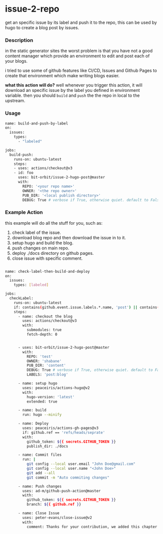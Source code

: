 # issue-2-repo

get an specific issue by its label and push it to the repo, this can be used by hugo
to create a blog post by issues.


### Description

in the static generator sites the worst problem is that you have not a good content
manager which provide an environment to edit and post each of your blogs.

i tried to use some of github features like CI/CD, Issues and Github Pages
to create that environment which make writing blogs easier.

**what this action will do?** well whenever you trigger this action, it will
download an specific issue by the label you defined in environment variable.
then you should `build` and `push` the the repo in local to the upstream.


### Usage

```bash
name: build-and-push-by-label
on:
  issues:
    types:
      - "labeled"

jobs:
  build-push:
    runs-on: ubuntu-latest
    steps:
    - uses: actions/checkout@v3
    - id: foo
      uses: bit-orbit/issue-2-hugo-post@master
      with:
        REPO: '<your repo name>'
        OWNER: '<the repo owner>'
        PUB_DIR: '<local publish directory>'
        DEBUG: True # verbose if True, otherwise quiet. default to False
```


### Example Action

this example will do all the stuff for you, such as:

1. check label of the issue.
2. download blog repo and then download the issue in to it.
3. setup hugo and build the blog.
4. push changes on main repo.
5. deploy ./docs directory on github pages.
6. close issue with specific comment.   


```bash

name: check-label-then-build-and-deploy
on:
  issues:
    types: [labeled]

jobs:
  checkLabel:
    runs-on: ubuntu-latest
    if: contains(github.event.issue.labels.*.name, 'post') || contains(github.event.issue.labels.*.name, 'blog')
    steps:
      - name: checkout the blog
        uses: actions/checkout@v3
        with:
          submodules: true
          fetch-depth: 0


      - uses: bit-orbit/issue-2-hugo-post@master
        with:
          REPO: 'test'
          OWNER: 'shabane'
          PUB_DIR: 'content'
          DEBUG: True # verbose if True, otherwise quiet. default to False
          LABELS: 'post:blog'

      - name: setup hugo
        uses: peaceiris/actions-hugo@v2
        with:
          hugo-version: 'latest'
          extended: true

      - name: build
        run: hugo --minify

      - name: Deploy
        uses: peaceiris/actions-gh-pages@v3
        if: github.ref == 'refs/heads/seprate'
        with:
          github_token: ${{ secrets.GITHUB_TOKEN }}
          publish_dir: ./docs

      - name: Commit files
        run: |
          git config --local user.email "John Doe@gmail.com"
          git config --local user.name "<John Doe>"
          git add --all
          git commit -m "Auto commiting changes"

      - name: Push changes
        uses: ad-m/github-push-action@master
        with:
          github_token: ${{ secrets.GITHUB_TOKEN }}
          branch: ${{ github.ref }}

      - name: Close Issue
        uses: peter-evans/close-issue@v2
        with:
          comment: Thanks for your contribution, we added this chapter to the book :)

```
